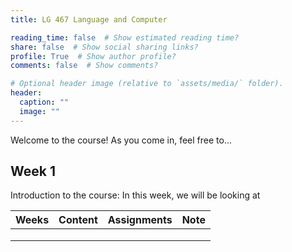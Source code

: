 ```yaml
---
title: LG 467 Language and Computer

reading_time: false  # Show estimated reading time?
share: false  # Show social sharing links?
profile: True  # Show author profile?
comments: false  # Show comments?

# Optional header image (relative to `assets/media/` folder).
header:
  caption: ""
  image: ""
---
```


Welcome to the course! As you come in, feel free to...

## Week 1

Introduction to the course: In this week, we will be looking at

| Weeks | Content | Assignments |  Note |
|-------|---------|-------------|-------|
|       |         |             |   |
|       |         |             |   |
|       |         |             |   |
